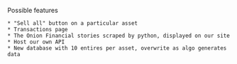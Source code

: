 Possible features

    * "Sell all" button on a particular asset
    * Transactions page
    * The Onion Financial stories scraped by python, displayed on our site
    * Host our own API
    * New database with 10 entires per asset, overwrite as algo generates data